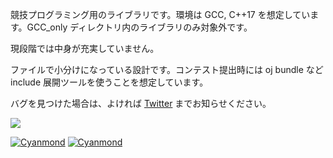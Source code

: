 競技プログラミング用のライブラリです。環境は GCC, C++17 を想定しています。GCC_only ディレクトリ内のライブラリのみ対象外です。

現段階では中身が充実していません。

ファイルで小分けになっている設計です。コンテスト提出時には oj bundle など include 展開ツールを使うことを想定しています。

バグを見つけた場合は、よければ [Twitter](https://twitter.com/Cyanmond_mapr) までお知らせください。

 [![](https://img.shields.io/badge/license-CC0_License-blue.svg)](https://github.com/Cyanmond/library/blob/main/LICENSE)

[![Cyanmond](https://img.shields.io/endpoint?url=https%3A%2F%2Fatcoder-badges.now.sh%2Fapi%2Fatcoder%2Fjson%2FCyanmond)](https://atcoder.jp/users/Cyanmond)
[![Cyanmond](https://img.shields.io/endpoint?url=https%3A%2F%2Fatcoder-badges.now.sh%2Fapi%2Fcodeforces%2Fjson%2FCyanmond)](https://codeforces.com/profile/Cyanmond)